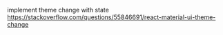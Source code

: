 implement theme change with state
https://stackoverflow.com/questions/55846691/react-material-ui-theme-change